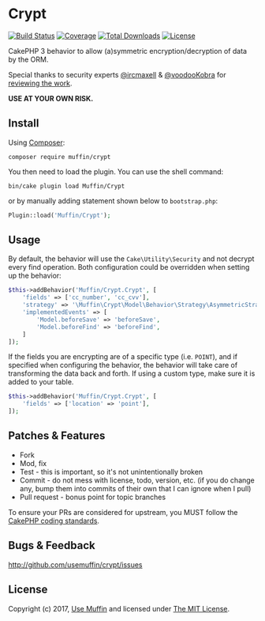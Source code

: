 # Crypt

[![Build Status](https://img.shields.io/travis/UseMuffin/Crypt/master.svg?style=flat-square)](https://travis-ci.org/UseMuffin/Crypt)
[![Coverage](https://img.shields.io/codecov/c/github/UseMuffin/Crypt/master.svg?style=flat-square)](https://codecov.io/github/UseMuffin/Crypt)
[![Total Downloads](https://img.shields.io/packagist/dt/muffin/crypt.svg?style=flat-square)](https://packagist.org/packages/muffin/crypt)
[![License](https://img.shields.io/badge/license-MIT-blue.svg?style=flat-square)](LICENSE)

CakePHP 3 behavior to allow (a)symmetric encryption/decryption of data by the ORM.

Special thanks to security experts [@ircmaxell] & [@voodooKobra] for [reviewing the work][1].

[@ircmaxell]:https://twitter.com/ircmaxell
[@voodooKobra]:https://twitter.com/voodooKobra
[1]:https://twitter.com/jadb/status/688422888152657920

**USE AT YOUR OWN RISK.**

## Install

Using [Composer][composer]:

```
composer require muffin/crypt
```

You then need to load the plugin. You can use the shell command:

```
bin/cake plugin load Muffin/Crypt
```

or by manually adding statement shown below to `bootstrap.php`:

```php
Plugin::load('Muffin/Crypt');
```

## Usage

By default, the behavior will use the `Cake\Utility\Security` and not decrypt every find operation. Both configuration
could be overridden when setting up the behavior:

```php
$this->addBehavior('Muffin/Crypt.Crypt', [
    'fields' => ['cc_number', 'cc_cvv'],
    'strategy' => '\Muffin\Crypt\Model\Behavior\Strategy\AsymmetricStrategy',
    'implementedEvents' => [
        'Model.beforeSave' => 'beforeSave',
        'Model.beforeFind' => 'beforeFind',
    ]
]);
```

If the fields you are encrypting are of a specific type (i.e. `POINT`), and if specified when configuring the behavior,
the behavior will take care of transforming the data back and forth. If using a custom type, make sure it is added to
your table.

```php
$this->addBehavior('Muffin/Crypt.Crypt', [
    'fields' => ['location' => 'point'],
]);
```

## Patches & Features

* Fork
* Mod, fix
* Test - this is important, so it's not unintentionally broken
* Commit - do not mess with license, todo, version, etc. (if you do change any, bump them into commits of
their own that I can ignore when I pull)
* Pull request - bonus point for topic branches

To ensure your PRs are considered for upstream, you MUST follow the [CakePHP coding standards][standards].

## Bugs & Feedback

http://github.com/usemuffin/crypt/issues

## License

Copyright (c) 2017, [Use Muffin][muffin] and licensed under [The MIT License][mit].

[cakephp]:http://cakephp.org
[composer]:http://getcomposer.org
[mit]:http://www.opensource.org/licenses/mit-license.php
[muffin]:http://usemuffin.com
[standards]:http://book.cakephp.org/3.0/en/contributing/cakephp-coding-conventions.html
